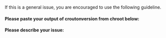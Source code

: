 If this is a general issue, you are encouraged to use the following guideline.

#### Please paste your output of croutonversion from chroot below:


#### Please describe your issue:
